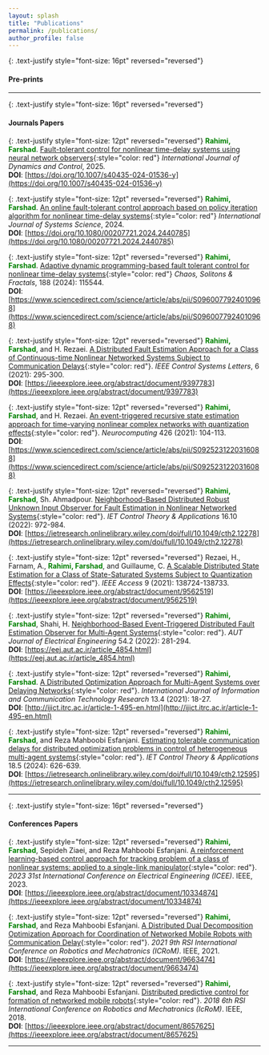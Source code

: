 ```yaml
---
layout: splash
title: "Publications"
permalink: /publications/
author_profile: false
---
```


{: .text-justify style="font-size: 16pt" reversed="reversed"}
#### Pre-prints




---
{: .text-justify style="font-size: 16pt" reversed="reversed"}
#### Journals Papers

{: .text-justify style="font-size: 12pt" reversed="reversed"}
**<span style="color:green;">Rahimi, Farshad</span>**. [Fault-tolerant control for nonlinear time-delay systems using neural network observers](https://link.springer.com/article/10.1007/s40435-024-01536-y){:style="color: red"} *International Journal of Dynamics and Control*, 2025.  
**DOI**: [https://doi.org/10.1007/s40435-024-01536-y](https://doi.org/10.1007/s40435-024-01536-y)

{: .text-justify style="font-size: 12pt" reversed="reversed"}
**<span style="color:green;">Rahimi, Farshad</span>**. [An online fault-tolerant control approach based on policy iteration algorithm for nonlinear time-delay systems](https://www.tandfonline.com/doi/full/10.1080/00207721.2024.2440785){:style="color: red"} *International Journal of Systems Science*, 2024.  
**DOI**: [https://doi.org/10.1080/00207721.2024.2440785](https://doi.org/10.1080/00207721.2024.2440785)

{: .text-justify style="font-size: 12pt" reversed="reversed"}
**<span style="color:green;">Rahimi, Farshad</span>**. [Adaptive dynamic programming-based fault tolerant control for nonlinear time-delay systems](https://www.sciencedirect.com/science/article/abs/pii/S0960077924010968){:style="color: red"} *Chaos, Solitons & Fractals*, 188 (2024): 115544.  
**DOI**: [https://www.sciencedirect.com/science/article/abs/pii/S0960077924010968](https://www.sciencedirect.com/science/article/abs/pii/S0960077924010968)

{: .text-justify style="font-size: 12pt" reversed="reversed"}
**<span style="color:green;">Rahimi, Farshad</span>**, and H. Rezaei. [A Distributed Fault Estimation Approach for a Class of Continuous-time Nonlinear Networked Systems Subject to Communication Delays](https://ieeexplore.ieee.org/abstract/document/9397783){:style="color: red"}. *IEEE Control Systems Letters*, 6 (2021): 295-300.  
**DOI**: [https://ieeexplore.ieee.org/abstract/document/9397783](https://ieeexplore.ieee.org/abstract/document/9397783)

{: .text-justify style="font-size: 12pt" reversed="reversed"}
**<span style="color:green;">Rahimi, Farshad</span>**, and H. Rezaei. [An event-triggered recursive state estimation approach for time-varying nonlinear complex networks with quantization effects](https://www.sciencedirect.com/science/article/abs/pii/S0925231220316088){:style="color: red"}. *Neurocomputing* 426 (2021): 104-113.  
**DOI**: [https://www.sciencedirect.com/science/article/abs/pii/S0925231220316088](https://www.sciencedirect.com/science/article/abs/pii/S0925231220316088)

{: .text-justify style="font-size: 12pt" reversed="reversed"}
**<span style="color:green;">Rahimi, Farshad</span>**, Sh. Ahmadpour. [Neighborhood-Based Distributed Robust Unknown Input Observer for Fault Estimation in Nonlinear Networked Systems](https://ietresearch.onlinelibrary.wiley.com/doi/full/10.1049/cth2.12278){:style="color: red"}. *IET Control Theory & Applications* 16.10 (2022): 972-984.  
**DOI**: [https://ietresearch.onlinelibrary.wiley.com/doi/full/10.1049/cth2.12278](https://ietresearch.onlinelibrary.wiley.com/doi/full/10.1049/cth2.12278)

{: .text-justify style="font-size: 12pt" reversed="reversed"}
Rezaei, H., Farnam, A., **<span style="color:green;">Rahimi, Farshad</span>**, and Guillaume, C. [A Scalable Distributed State Estimation for a Class of State-Saturated Systems Subject to Quantization Effects](https://ieeexplore.ieee.org/abstract/document/9562519){:style="color: red"}. *IEEE Access* 9 (2021): 138724-138733.  
**DOI**: [https://ieeexplore.ieee.org/abstract/document/9562519](https://ieeexplore.ieee.org/abstract/document/9562519)

{: .text-justify style="font-size: 12pt" reversed="reversed"}
**<span style="color:green;">Rahimi, Farshad</span>**, Shahi, H. [Neighborhood-Based Event-Triggered Distributed Fault Estimation Observer for Multi-Agent Systems](https://eej.aut.ac.ir/article_4854.html){:style="color: red"}. *AUT Journal of Electrical Engineering* 54.2 (2022): 281-294.  
**DOI**: [https://eej.aut.ac.ir/article_4854.html](https://eej.aut.ac.ir/article_4854.html)

{: .text-justify style="font-size: 12pt" reversed="reversed"}
**<span style="color:green;">Rahimi, Farshad</span>**. [A Distributed Optimization Approach for Multi-Agent Systems over Delaying Networks](http://ijict.itrc.ac.ir/article-1-495-en.html){:style="color: red"}. *International Journal of Information and Communication Technology Research* 13.4 (2021): 18-27.  
**DOI**: [http://ijict.itrc.ac.ir/article-1-495-en.html](http://ijict.itrc.ac.ir/article-1-495-en.html)

{: .text-justify style="font-size: 12pt" reversed="reversed"}
**<span style="color:green;">Rahimi, Farshad</span>**, and Reza Mahboobi Esfanjani. [Estimating tolerable communication delays for distributed optimization problems in control of heterogeneous multi-agent systems](https://ietresearch.onlinelibrary.wiley.com/doi/full/10.1049/cth2.12595){:style="color: red"}. *IET Control Theory & Applications* 18.5 (2024): 626-639.  
**DOI**: [https://ietresearch.onlinelibrary.wiley.com/doi/full/10.1049/cth2.12595](https://ietresearch.onlinelibrary.wiley.com/doi/full/10.1049/cth2.12595)

---
{: .text-justify style="font-size: 16pt" reversed="reversed"}
#### Conferences Papers

{: .text-justify style="font-size: 12pt" reversed="reversed"}
**<span style="color:green;">Rahimi, Farshad</span>**, Sepideh Ziaei, and Reza Mahboobi Esfanjani. [A reinforcement learning-based control approach for tracking problem of a class of nonlinear systems: applied to a single-link manipulator](https://ieeexplore.ieee.org/abstract/document/10334874){:style="color: red"}. *2023 31st International Conference on Electrical Engineering (ICEE)*. IEEE, 2023.  
**DOI**: [https://ieeexplore.ieee.org/abstract/document/10334874](https://ieeexplore.ieee.org/abstract/document/10334874)

{: .text-justify style="font-size: 12pt" reversed="reversed"}
**<span style="color:green;">Rahimi, Farshad</span>**, and Reza Mahboobi Esfanjani. [A Distributed Dual Decomposition Optimization Approach for Coordination of Networked Mobile Robots with Communication Delay](https://ieeexplore.ieee.org/abstract/document/9663474){:style="color: red"}. *2021 9th RSI International Conference on Robotics and Mechatronics (ICRoM)*. IEEE, 2021.  
**DOI**: [https://ieeexplore.ieee.org/abstract/document/9663474](https://ieeexplore.ieee.org/abstract/document/9663474)

{: .text-justify style="font-size: 12pt" reversed="reversed"}
**<span style="color:green;">Rahimi, Farshad</span>**, and Reza Mahboobi Esfanjani. [Distributed predictive control for formation of networked mobile robots](https://ieeexplore.ieee.org/abstract/document/8657625){:style="color: red"}. *2018 6th RSI International Conference on Robotics and Mechatronics (IcRoM)*. IEEE, 2018.  
**DOI**: [https://ieeexplore.ieee.org/abstract/document/8657625](https://ieeexplore.ieee.org/abstract/document/8657625)

---

